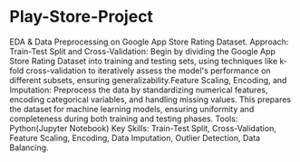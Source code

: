 # Play-Store-Project
EDA & Data Preprocessing on Google App Store Rating Dataset.
Approach: Train-Test Split and Cross-Validation: Begin by dividing the Google App Store Rating Dataset into training and testing sets, using techniques like k-fold cross-validation to iteratively assess the model's performance on different subsets, ensuring generalizability.Feature Scaling, Encoding, and Imputation: Preprocess the data by standardizing numerical features, encoding categorical variables, and handling missing values. This prepares the dataset for machine learning models, ensuring uniformity and completeness during both training and testing phases.
Tools: Python(Jupyter Notebook)
Key Skills: Train-Test Split, Cross-Validation, Feature Scaling, Encoding, Data Imputation, Outlier Detection, Data Balancing.
